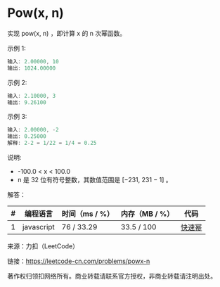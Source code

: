 # Pow(x, n)

实现 pow(x, n) ，即计算 x 的 n 次幂函数。

示例 1:

``` javascript
输入: 2.00000, 10
输出: 1024.00000
```

示例 2:

``` javascript
输入: 2.10000, 3
输出: 9.26100
```

示例 3:

``` javascript
输入: 2.00000, -2
输出: 0.25000
解释: 2-2 = 1/22 = 1/4 = 0.25
```

说明:

- -100.0 < x < 100.0
- n 是 32 位有符号整数，其数值范围是 [−231, 231 − 1] 。

解答：

**#**|**编程语言**|**时间（ms / %）**|**内存（MB / %）**|**代码**
--|--|--|--|--
1|javascript|76 / 33.29|33.5 / 100|[快速幂](./javascript/ac_v1.js)

来源：力扣（LeetCode）

链接：https://leetcode-cn.com/problems/powx-n

著作权归领扣网络所有。商业转载请联系官方授权，非商业转载请注明出处。
